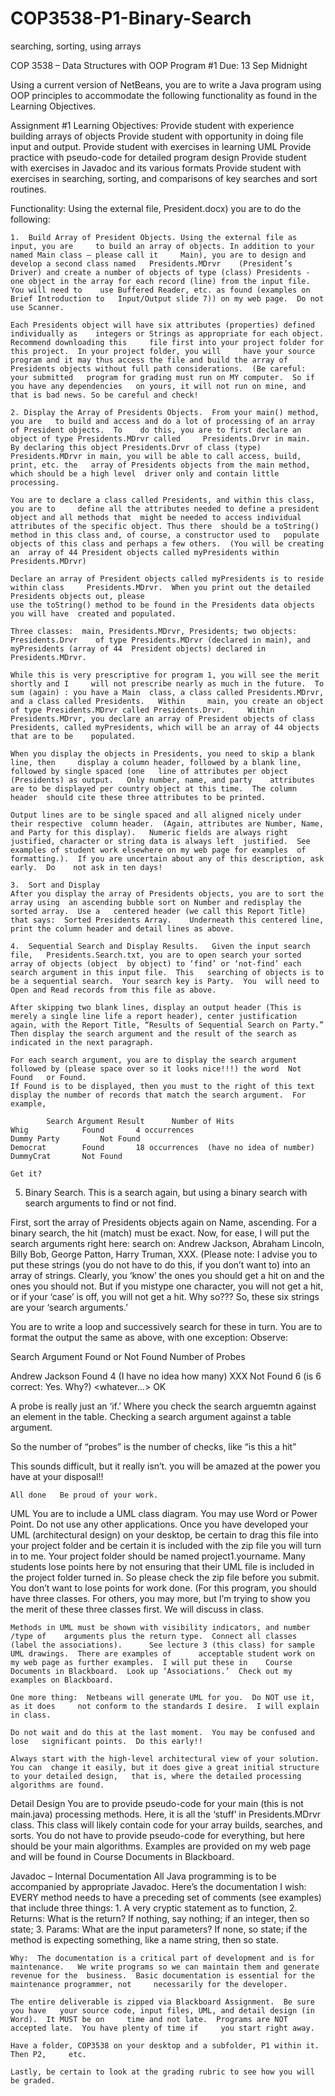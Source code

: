 # COP3538-P1-Binary-Search
searching, sorting, using arrays




COP 3538 – Data Structures with OOP
Program #1
Due: 13 Sep Midnight

Using a current version of NetBeans, you are to write a Java program using OOP principles to accommodate the following functionality as found in the Learning Objectives.
  
Assignment #1
Learning Objectives:
	Provide student with experience building arrays of objects 
	Provide student with opportunity in doing file input and output.
	Provide student with exercises in learning UML
            Provide practice with pseudo-code for detailed program design
	Provide student with exercises in Javadoc and its various formats
	Provide student with exercises in searching, sorting, and comparisons of key 			searches and sort routines.
	
Functionality:
	Using the external file, President.docx) you are to do the following: 
	 
	1.  Build Array of President Objects. Using the external file as input, you are 	to build an array of objects. In addition to your named Main class – please call it 	Main), you are to design and develop a second class named 	Presidents.MDrvr 	(President’s Driver) and create a number of objects of type (class) Presidents - 	one object in the array for each record (line) from the input file. You will need to 	use Buffered Reader, etc. as found (examples on Brief Introduction to 	Input/Output slide 7)) on my web page.  Do not use Scanner. 

	Each Presidents object will have six attributes (properties) defined individually as 	integers or Strings as appropriate for each object.  Recommend downloading this 	file first into your project folder for this project.  In your project folder, you will 	have your source program and it may thus access the file and build the array of 	Presidents objects without full path considerations.  (Be careful: your submitted 	program for grading must run on MY computer.  So if you have any dependencies 	on yours, it will not run on mine, and that is bad news. So be careful and check!

	2. Display the Array of Presidents Objects.  From your main() method, you are 	to build and access and do a lot of processing of an array of President objects.  To 	do this, you are to first declare an object of type Presidents.MDrvr called 	Presidents.Drvr in main.  By declaring this object Presidents.Drvr of class (type)	Presidents.MDrvr in main, you will be able to call access, build, print, etc. the 	array of Presidents objects from the main method, which should be a high level 	driver only and contain little processing.

	You are to declare a class called Presidents, and within this class, you are to 	define all the attributes needed to define a president object and all methods that 	might be needed to access individual attributes of the specific object. Thus there 	should be a toString() method in this class and, of course, a constructor used to 	populate objects of this class and perhaps a few others.  (You will be creating an 	array of 44 President objects called myPresidents within Presidents.MDrvr)

  	Declare an array of President objects called myPresidents is to reside within class 	Presidents.MDrvr.  When you print out the detailed Presidents objects out, please 
	use the toString() method to be found in the Presidents data objects you will have 	created and populated.   

	Three classes:  main, Presidents.MDrvr, Presidents; two objects: Presidents.Drvr 	of type Presidents.MDrvr (declared in main), and myPresidents (array of 44 	President objects) declared in Presidents.MDrvr.

	While this is very prescriptive for program 1, you will see the merit shortly and I 	will not prescribe nearly as much in the future.  To sum (again) : you have a Main 	class, a class called Presidents.MDrvr, and a class called Presidents.   Within 	main, you create an object of type Presidents.MDrvr called Presidents.Drvr.  	Within Presidents.MDrvr, you declare an array of President objects of class 	Presidents, called myPresidents, which will be an array of 44 objects that are to be 	populated.

	When you display the objects in Presidents, you need to skip a blank line, then 	display a column header, followed by a blank line, followed by single spaced (one 	line of attributes per object (Presidents) as output.   Only number, name, and party 	attributes are to be displayed per country object at this time.  The column header 	should cite these three attributes to be printed.
  
	Output lines are to be single spaced and all aligned nicely under their respective 	column header.  (Again, attributes are Number, Name, and Party for this display).  	Numeric fields are always right justified, character or string data is always left 	justified.  See examples of student work elsewhere on my web page for examples 	of formatting.).  If you are uncertain about any of this description, ask early.  Do 	not ask in ten days!  

	3.  Sort and Display
	After you display the array of Presidents objects, you are to sort the array using 	an ascending bubble sort on Number and redisplay the sorted array.  Use a 	centered header (we call this Report Title) that says:  Sorted Presidents Array. 	Underneath this centered line, print the column header and detail lines as above.
	
	4.  Sequential Search and Display Results.   Given the input search file, 	Presidents.Search.txt, you are to open search your sorted array of objects (object 	by object) to ‘find’ or ‘not-find’ each search argument in this input file.  This 	searching of objects is to be a sequential search.  Your search key is Party.  You 	will need to Open and Read records from this file as above.

	After skipping two blank lines, display an output header (This is merely a single line life a report header), center justification again, with the Report Title, “Results of Sequential Search on Party.”  Then display the search argument and the result of the search as indicated in the next paragraph.  

	For each search argument, you are to display the search argument followed by (please space over so it looks nice!!!) the word  Not Found   or Found.
	If Found is to be displayed, then you must to the right of this text display the number of records that match the search argument.  For example,

            Search Argument	Result		Number of Hits
	Whig			Found		4 occurrences
	Dummy Party 		Not Found
	Democrat		Found		18 occurrences  (have no idea of number)
	DummyCrat		Not Found

	Get it?	

	
5.  Binary Search.  This is a search again, but using a binary search with search arguments to find or not find.  

First, sort the array of Presidents objects again on Name, ascending.  For a binary search, the hit (match) must be exact.  Now, for ease, I will put the search arguments right here:  search on:   Andrew Jackson, Abraham Lincoln, Billy Bob, George Patton, Harry Truman, XXX.   (Please note:  I advise you to put these strings (you do not have to do this, if you don’t want to) into an array of strings.  Clearly, you ‘know’ the ones you should get a hit on and the ones you should not.  But if you mistype one character, you will not get a hit, or if your ‘case’ is off, you will not get a hit.  Why so???  So, these six strings are your ‘search arguments.’

You are to write a loop and successively search for these in turn.  You are to format the output the same as above, with one exception:  Observe:

Search Argument	Found or Not Found		Number of Probes

Andrew Jackson		Found			4   (I have no idea how many)
XXX				Not Found		6   (is 6 correct:  Yes.  Why?)
<whatever…>
OK

A probe is really just an ‘if.’ Where you check the search arguemtn against an element in the table.   Checking a search argument against a table argument.

So the number of “probes” is the number of checks, like “is this a hit”

This sounds difficult, but it really isn’t.  you will be amazed at the power you have at your disposal!!


	All done   Be proud of your work.  



UML
	You are to include a UML class diagram.  You may use Word or  Power Point.  		Do not use any other applications.  Once you have developed your 
	UML (architectural design) on your desktop, be certain to drag this file into your 	project folder and be certain it is included with the zip file you will turn in to me.  	Your project folder should be named project1.yourname.  Many students lose 	points here by not ensuring that their UML file is included in the project folder 	turned in.  So please check the zip file before you submit.  You don’t want to lose 	points for work done.  (For this program, you should have three classes.  For 	others, you may more, but I’m trying to show you the merit of these three classes 	first.  We will discuss in class.

	Methods in UML must be shown with visibility indicators, and number /type of 	arguments plus the return type.  Connect all classes (label the associations).  	See lecture 3 (this class) for sample UML drawings.  There are examples of 		acceptable student work on my web page as further examples.  I will put these in 	Course Documents in Blackboard.  Look up ‘Associations.’  Check out my 	examples on Blackboard.

	One more thing:  Netbeans will generate UML for you.  Do NOT use it, as it does 	not conform to the standards I desire.  I will explain in class. 

	Do not wait and do this at the last moment.  You may be confused and lose 	significant points.  Do this early!!	 

	Always start with the high-level architectural view of your solution.  You can 	change it easily, but it does give a great initial structure to your detailed design, 	that is, where the detailed processing algorithms are found.




Detail Design
	You are to provide pseudo-code for your main (this is not main.java) processing 	methods.   Here, it is all the ‘stuff’ in Presidents.MDrvr class.  This class will 	likely contain code for your array builds, searches, and sorts.   You do not have to 	provide pseudo-code for everything, but here should be your main algorithms.   	Examples are provided on my web page and will be found in Course Documents 	in Blackboard.

Javadoc – Internal Documentation
	All Java programming is to be accompanied by appropriate Javadoc.   Here’s the 	documentation I wish:  EVERY method needs to have a preceding set of 	comments (see examples) that include three things:  1.  A very cryptic statement 	as to function, 2.  Returns:  What is the return?  If nothing, say nothing;  if an 	integer, then so state;  3.  Params:  What are the input parameters?  If none, so 	state; if the method is expecting something, like a name string, then so state.

	Why:  The documentation is a critical part of development and is for maintenance.  	We write programs so we can maintain them and generate revenue for the 	business.  Basic documentation is essential for the maintenance programmer, not 	necessarily for the developer.  
		
	The entire deliverable is zipped via Blackboard Assignment.  Be sure you have 	your source code, input files, UML, and detail design (in Word).  It MUST be on 	time and not late.  Programs are NOT accepted late.  You have plenty of time if 	you start right away.
	 
	Have a folder, COP3538 on your desktop and a subfolder, P1 within it.  Then P2, 	etc.

	Lastly, be certain to look at the grading rubric to see how you will be graded.



